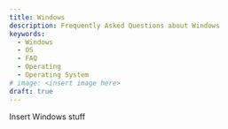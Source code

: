 ```yaml
---
title: Windows
description: Frequently Asked Questions about Windows
keywords:
  - Windows
  - OS
  - FAQ
  - Operating
  - Operating System
# image: <insert image here>
draft: true
---
```


Insert Windows stuff
